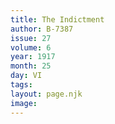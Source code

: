 ```yaml
---
title: The Indictment
author: B-7387
issue: 27
volume: 6
year: 1917
month: 25
day: VI
tags:
layout: page.njk
image:
---
```

